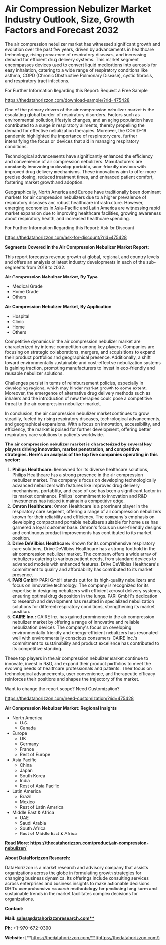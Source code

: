﻿# **Air Compression Nebulizer Market Industry Outlook, Size, Growth Factors and Forecast 2032**
The air compression nebulizer market has witnessed significant growth and evolution over the past few years, driven by advancements in healthcare technology, rising prevalence of respiratory diseases, and increasing demand for efficient drug delivery systems. This market segment encompasses devices used to convert liquid medications into aerosols for easy inhalation, catering to a wide range of respiratory conditions like asthma, COPD (Chronic Obstructive Pulmonary Disease), cystic fibrosis, and respiratory tract infections.

For Further Information Regarding this Report: Request a Free Sample

<https://thedatahorizzon.com/download-sample/?rid=475428>

One of the primary drivers of the air compression nebulizer market is the escalating global burden of respiratory disorders. Factors such as environmental pollution, lifestyle changes, and an aging population have contributed to a surge in respiratory ailments, thereby propelling the demand for effective nebulization therapies. Moreover, the COVID-19 pandemic highlighted the importance of respiratory care, further intensifying the focus on devices that aid in managing respiratory conditions.

Technological advancements have significantly enhanced the efficiency and convenience of air compression nebulizers. Manufacturers are constantly innovating to develop portable, user-friendly devices with improved drug delivery mechanisms. These innovations aim to offer more precise dosing, reduced treatment times, and enhanced patient comfort, fostering market growth and adoption.

Geographically, North America and Europe have traditionally been dominant markets for air compression nebulizers due to a higher prevalence of respiratory diseases and robust healthcare infrastructure. However, emerging economies in Asia-Pacific and Latin America are witnessing rapid market expansion due to improving healthcare facilities, growing awareness about respiratory health, and increased healthcare spending.

For Further Information Regarding this Report: Ask for Discount

<https://thedatahorizzon.com/ask-for-discount/?rid=475428>



**Segments Covered in the Air Compression Nebulizer Market Report:**

This report forecasts revenue growth at global, regional, and country levels and offers an analysis of latest industry developments in each of the sub-segments from 2018 to 2032.

**Air Compression Nebulizer Market, By Type**

- Medical Grade
- Home Grade
- Others

**Air Compression Nebulizer Market, By Application**

- Hospital
- Clinic
- Home
- Others

Competitive dynamics in the air compression nebulizer market are characterized by intense competition among key players. Companies are focusing on strategic collaborations, mergers, and acquisitions to expand their product portfolios and geographical presence. Additionally, a shift toward environmentally sustainable and cost-effective nebulization systems is gaining traction, prompting manufacturers to invest in eco-friendly and reusable nebulizer solutions.

Challenges persist in terms of reimbursement policies, especially in developing regions, which may hinder market growth to some extent. Moreover, the emergence of alternative drug delivery methods such as inhalers and the introduction of new therapies could pose a competitive threat to the air compression nebulizer market.

In conclusion, the air compression nebulizer market continues to grow steadily, fueled by rising respiratory diseases, technological advancements, and geographical expansions. With a focus on innovation, accessibility, and efficiency, the market is poised for further development, offering better respiratory care solutions to patients worldwide.



**The air compression nebulizer market is characterized by several key players driving innovation, market penetration, and competitive strategies. Here's an analysis of the top five companies operating in this sector:**

1. **Philips Healthcare:** Renowned for its diverse healthcare solutions, Philips Healthcare has a strong presence in the air compression nebulizer market. The company's focus on developing technologically advanced nebulizers with features like improved drug delivery mechanisms, portability, and ease of use has been a significant factor in its market dominance. Philips' commitment to innovation and R&D investments has helped it maintain a competitive edge.
1. **Omron Healthcare:** Omron Healthcare is a prominent player in the respiratory care segment, offering a range of air compression nebulizers known for their reliability and efficiency. The company's emphasis on developing compact and portable nebulizers suitable for home use has garnered a loyal customer base. Omron's focus on user-friendly designs and continuous product improvements has contributed to its market position.
1. **Drive DeVilbiss Healthcare:** Known for its comprehensive respiratory care solutions, Drive DeVilbiss Healthcare has a strong foothold in the air compression nebulizer market. The company offers a wide array of nebulizers catering to various patient needs, from standard devices to advanced models with enhanced features. Drive DeVilbiss Healthcare's commitment to quality and affordability has contributed to its market presence.
1. **PARI GmbH:** PARI GmbH stands out for its high-quality nebulizers and focus on innovative technology. The company is recognized for its expertise in designing nebulizers with efficient aerosol delivery systems, ensuring optimal drug deposition in the lungs. PARI GmbH's dedication to research and development has resulted in specialized nebulization solutions for different respiratory conditions, strengthening its market position.
1. **CAIRE Inc.:** CAIRE Inc. has gained prominence in the air compression nebulizer market by offering a range of innovative and reliable nebulization devices. The company's focus on developing environmentally friendly and energy-efficient nebulizers has resonated well with environmentally conscious consumers. CAIRE Inc.'s commitment to sustainability and product excellence has contributed to its competitive standing.

These top players in the air compression nebulizer market continue to innovate, invest in R&D, and expand their product portfolios to meet the evolving needs of healthcare professionals and patients. Their focus on technological advancements, user convenience, and therapeutic efficacy reinforces their positions and shapes the trajectory of the market.

Want to change the report scope? Need Customization?

<https://thedatahorizzon.com/need-customization/?rid=475428>



**Air Compression Nebulizer Market: Regional Insights**

- North America
  - U.S.
  - Canada
- Europe
  - UK
  - Germany
  - France
  - Rest of Europe
- Asia Pacific
  - China
  - Japan
  - South Korea
  - India
  - Rest of Asia Pacific
- Latin America
  - Brazil
  - Mexico
  - Rest of Latin America
- Middle East & Africa
  - UAE
  - Saudi Arabia
  - South Africa
  - Rest of Middle East & Africa

**Read More: https://thedatahorizzon.com/product/air-compression-nebulizer/**

**About DataHorizzon Research:**

DataHorizzon is a market research and advisory company that assists organizations across the globe in formulating growth strategies for changing business dynamics. Its offerings include consulting services across enterprises and business insights to make actionable decisions. DHR’s comprehensive research methodology for predicting long-term and sustainable trends in the market facilitates complex decisions for organizations.

**Contact:**

**Mail: [sales@datahorizzonresearch.com**](mailto:sales@datahorizzonresearch.com)**

**Ph:** +1–970–672–0390

**Website:** [**https://thedatahorizzon.com/**](https://thedatahorizzon.com/)


